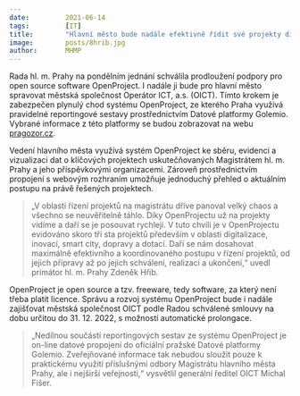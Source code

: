 ```yaml
---
date:         2021-06-14
tags:         [IT]
title:        "Hlavní město bude nadále efektivně řídit své projekty díky open source OpenProject"
image: 	      posts/8hrib.jpg
author:       MHMP
---
```


Rada hl. m. Prahy na pondělním jednání schválila prodloužení podpory pro open source software OpenProject. I nadále ji bude pro hlavní město spravovat městská společnost Operátor ICT, a.s. (OICT). Tímto krokem je zabezpečen plynulý chod systému OpenProject, ze kterého Praha využívá pravidelné reportingové sestavy prostřednictvím Datové platformy Golemio. Vybrané informace z této platformy se budou zobrazovat na webu [pragozor.cz](https://www.pragozor.cz/).

Vedení hlavního města využívá systém OpenProject ke sběru, evidenci a vizualizaci dat o klíčových projektech uskutečňovaných Magistrátem hl. m. Prahy a jeho příspěvkovými organizacemi. Zároveň prostřednictvím propojení s webovým rozhraním umožňuje jednoduchý přehled o aktuálním postupu na právě řešených projektech.

> „V oblasti řízení projektů na magistrátu dříve panoval velký chaos a všechno se neuvěřitelně táhlo. Díky OpenProjectu už na projekty vidíme a daří se je posouvat rychleji. V tuto chvíli je v OpenProjectu evidováno skoro tři sta projektů především v oblasti digitalizace, inovací, smart city, dopravy a dotací. Daří se nám dosahovat maximálně efektivního a koordinovaného postupu v řízení projektů, od jejich přípravy až po jejich schválení, realizaci a ukončení,“ uvedl primátor hl. m. Prahy Zdeněk Hřib.

OpenProject je open source a tzv. freeware, tedy software, za který není třeba platit licence. Správu a rozvoj systému OpenProject bude i nadále zajišťovat městská společnost OICT podle Radou schválené smlouvy na dobu určitou do 31. 12. 2022, s možností automatické prolongace.

> „Nedílnou součástí reportingových sestav ze systému OpenProject je on-line datové propojení do oficiální pražské Datové platformy Golemio. Zveřejňované informace tak nebudou sloužit pouze k praktickému využití příslušnými odbory Magistrátu hlavního města Prahy, ale i nejširší veřejnosti,“ vysvětlil generální ředitel OICT Michal Fišer.

 
